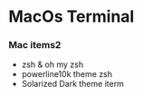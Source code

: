 # MacOs Terminal

### Mac items2

- zsh & oh my zsh
- powerline10k theme zsh
- Solarized Dark theme iterm

